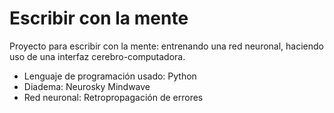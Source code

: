 # Escribir con la mente
Proyecto para escribir con la mente: entrenando una red neuronal, haciendo uso de una interfaz cerebro-computadora. 

* Lenguaje de programación usado: Python
* Diadema: Neurosky Mindwave 
* Red neuronal: Retropropagación de errores
